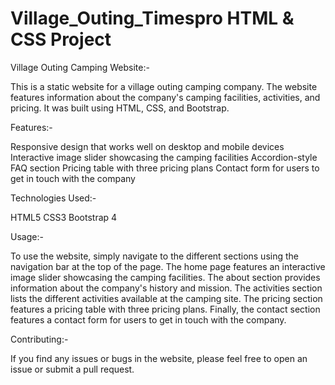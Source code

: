 # Village_Outing_Timespro HTML & CSS Project

Village Outing Camping Website:-

This is a static website for a village outing camping company. The website features information about the company's camping facilities, activities, and pricing. It was built using HTML, CSS, and Bootstrap.

Features:-

Responsive design that works well on desktop and mobile devices
Interactive image slider showcasing the camping facilities
Accordion-style FAQ section
Pricing table with three pricing plans
Contact form for users to get in touch with the company

Technologies Used:-

HTML5
CSS3
Bootstrap 4

Usage:-

To use the website, simply navigate to the different sections using the navigation bar at the top of the page. The home page features an interactive image slider showcasing the camping facilities. The about section provides information about the company's history and mission. The activities section lists the different activities available at the camping site. The pricing section features a pricing table with three pricing plans. Finally, the contact section features a contact form for users to get in touch with the company.

Contributing:-

If you find any issues or bugs in the website, please feel free to open an issue or submit a pull request.
